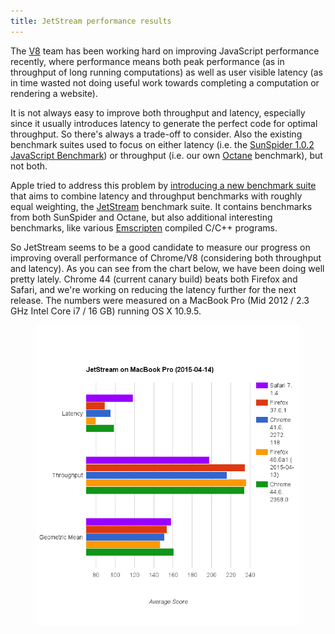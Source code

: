 ```yaml
---
title: JetStream performance results
---
```


The <a href="https://developers.google.com/v8/" rel="noreferrer" target="_blank">V8</a> team has been working hard on improving JavaScript
performance recently, where performance means both peak performance (as in throughput of long running computations)
as well as user visible latency (as in time wasted not doing useful work towards completing a computation or rendering a
website).

It is not always easy to improve both throughput and latency, especially since it usually introduces latency to generate
the perfect code for optimal throughput. So there's always a trade-off to consider. Also the existing benchmark suites used to
focus on either latency (i.e. the <a href="https://www.webkit.org/perf/sunspider/sunspider.html" rel="noreferrer" target="_blank">SunSpider
1.0.2 JavaScript Benchmark</a>) or throughput (i.e. our own <a href="https://developers.google.com/octane/"
rel="noreferrer" target="_blank">Octane</a> benchmark), but not both.

Apple tried to address this problem by <a href="https://www.webkit.org/blog/3418/introducing-the-jetstream-benchmark-suite/"
rel="noreferrer" target="_blank">introducing a new benchmark suite</a> that aims to combine latency and throughput benchmarks with roughly equal
weighting, the <a href="http://browserbench.org/JetStream/" rel="noreferrer" target="_blank">JetStream</a> benchmark suite. It contains benchmarks
from both SunSpider and Octane, but also additional interesting benchmarks, like various <a href="http://emscripten.org"
rel="noreferrer" target="_blank">Emscripten</a> compiled C/C++ programs.

So JetStream seems to be a good candidate to measure our progress on improving overall performance of Chrome/V8 (considering
both throughput and latency). As you can see from the chart below, we have been doing well pretty lately. Chrome 44 (current
canary build) beats both Firefox and Safari, and we're working on reducing the latency further for the next release. The numbers
were measured on a MacBook Pro (Mid 2012 / 2.3 GHz Intel Core i7 / 16 GB) running OS X 10.9.5.

<figure>
  <a href="/images/2015/jetstream-20150414.png"><img src="/images/2015/jetstream-20150414.png"></a>
</figure>
